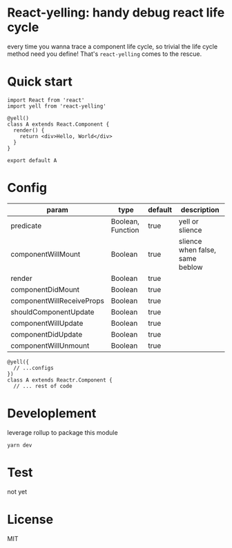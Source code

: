 # React-yelling: handy debug react life cycle

  every time you wanna trace a component life cycle, so trivial the life cycle method need you define! That's `react-yelling` comes to the rescue.

# Quick start

```
import React from 'react'
import yell from 'react-yelling'

@yell()
class A extends React.Component {
  render() {
    return <div>Hello, World</div>
  }
}

export default A

```

# Config

| param                     | type              | default | description                     |
| ---                       | ---               | ---     | ---                             |
| predicate                 | Boolean, Function | true    | yell or slience                 |
| componentWillMount        | Boolean           | true    | slience when false, same beblow |
| render                    | Boolean           | true    |                                 |
| componentDidMount         | Boolean           | true    |                                 |
| componentWillReceiveProps | Boolean           | true    |                                 |
| shouldComponentUpdate     | Boolean           | true    |                                 |
| componentWillUpdate       | Boolean           | true    |                                 |
| componentDidUpdate        | Boolean           | true    |                                 |
| componentWillUnmount      | Boolean           | true    |                                 |

```
@yell({
  // ...configs
})
class A extends Reactr.Component {
  // ... rest of code
```

# Developlement

leverage rollup to package this module

```
yarn dev
```

# Test

not yet

# License

MIT

